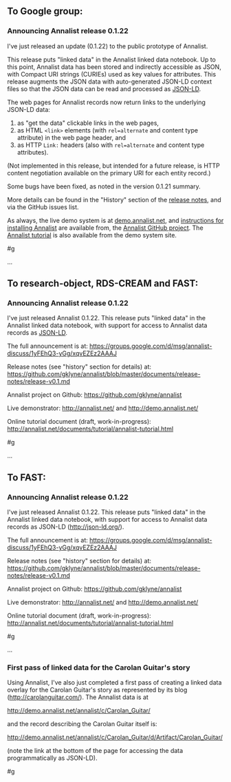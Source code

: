 ## To Google group:

### Announcing Annalist release 0.1.22

I've just released an update (0.1.22) to the public prototype of Annalist.  

This release puts "linked data" in the Annalist linked data notebook.  Up to this point, Annalist data has been stored and indirectly accessible as JSON, with Compact URI strings (CURIEs) used as key values for attributes.  This release augments the JSON data with auto-generated JSON-LD context files so that the JSON data can be read and processed as [JSON-LD](http://json-ld.org/#).

The web pages for Annalist records now return links to the underlying JSON-LD data:

1. as "get the data" clickable links in the web pages,
2. as HTML `<link>` elements (with `rel=alternate` and content type attribute) in the web page header, and
3. as HTTP `Link:` headers (also with `rel=alternate` and content type attributes).

(Not implemented in this release, but intended for a future release, is HTTP content negotiation available on the primary URI for each entity record.)

Some bugs have been fixed, as noted in the version 0.1.21 summary.

More details can be found in the "History" section of the [release notes](https://github.com/gklyne/annalist/blob/master/documents/release-notes/release-v0.1.md), and via the GitHub issues list.

As always, the live demo system is at [demo.annalist.net](http://demo.annalist.net/annalist/site/), and [instructions for installing Annalist](https://github.com/gklyne/annalist/blob/master/documents/installing-annalist.md) are available from, the [Annalist GitHub project](https://github.com/gklyne/annalist).  The [Annalist tutorial](http://annalist.net/documents/tutorial/annalist-tutorial.html) is also available from the demo system site.

#g

...

## To research-object, RDS-CREAM and FAST:

### Announcing Annalist release 0.1.22

I've just released Annalist 0.1.22.  This release puts "linked data" in the Annalist linked data notebook, with support for access to Annalist data records as [JSON-LD](http://json-ld.org/#).

The full announcement is at: 
https://groups.google.com/d/msg/annalist-discuss/1yFEhQ3-yGg/xqvEZEz2AAAJ

Release notes (see "history" section for details) at:
https://github.com/gklyne/annalist/blob/master/documents/release-notes/release-v0.1.md

Annalist project on Github:
https://github.com/gklyne/annalist

Live demonstrator:
http://annalist.net/ and http://demo.annalist.net/

Online tutorial document (draft, work-in-progress):
http://annalist.net/documents/tutorial/annalist-tutorial.html

#g

...

## To FAST:

### Announcing Annalist release 0.1.22

I've just released Annalist 0.1.22.  This release puts "linked data" in the Annalist linked data notebook, with support for access to Annalist data records as JSON-LD (http://json-ld.org/).

The full announcement is at: 
https://groups.google.com/d/msg/annalist-discuss/1yFEhQ3-yGg/xqvEZEz2AAAJ

Release notes (see "history" section for details) at:
https://github.com/gklyne/annalist/blob/master/documents/release-notes/release-v0.1.md

Annalist project on Github:
https://github.com/gklyne/annalist

Live demonstrator:
http://annalist.net/ and http://demo.annalist.net/

Online tutorial document (draft, work-in-progress):
http://annalist.net/documents/tutorial/annalist-tutorial.html

#g

...

### First pass of linked data for the Carolan Guitar's story

Using Annalist, I've also just completed a first pass of creating a linked data overlay for the Carolan Guitar's story as represented by its blog (http://carolanguitar.com/).  The Annalist data is at

  http://demo.annalist.net/annalist/c/Carolan_Guitar/

and the record describing the Carolan Guitar itself is:

  http://demo.annalist.net/annalist/c/Carolan_Guitar/d/Artifact/Carolan_Guitar/

(note the link at the bottom of the page for accessing the data programmatically as JSON-LD).

#g
